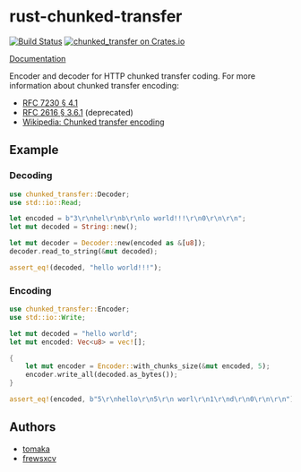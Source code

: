 # rust-chunked-transfer

[![Build Status](https://travis-ci.org/frewsxcv/rust-chunked-transfer.svg?branch=master)](https://travis-ci.org/frewsxcv/rust-chunked-transfer)
[![chunked\_transfer on Crates.io](https://meritbadge.herokuapp.com/chunked_transfer)](https://crates.io/crates/chunked\_transfer)

[Documentation](https://frewsxcv.github.io/rust-chunked-transfer/)

Encoder and decoder for HTTP chunked transfer coding. For more information about chunked transfer encoding:

* [RFC 7230 § 4.1](https://tools.ietf.org/html/rfc7230#section-4.1)
* [RFC 2616 § 3.6.1](http://www.w3.org/Protocols/rfc2616/rfc2616-sec3.html#sec3.6.1) (deprecated)
* [Wikipedia: Chunked transfer encoding](https://en.wikipedia.org/wiki/Chunked_transfer_encoding)

## Example

### Decoding

```rust
use chunked_transfer::Decoder;
use std::io::Read;

let encoded = b"3\r\nhel\r\nb\r\nlo world!!!\r\n0\r\n\r\n";
let mut decoded = String::new();

let mut decoder = Decoder::new(encoded as &[u8]);
decoder.read_to_string(&mut decoded);

assert_eq!(decoded, "hello world!!!");
```

### Encoding

```rust
use chunked_transfer::Encoder;
use std::io::Write;

let mut decoded = "hello world";
let mut encoded: Vec<u8> = vec![];

{
    let mut encoder = Encoder::with_chunks_size(&mut encoded, 5);
    encoder.write_all(decoded.as_bytes());
}

assert_eq!(encoded, b"5\r\nhello\r\n5\r\n worl\r\n1\r\nd\r\n0\r\n\r\n");
```

## Authors

* [tomaka](https://github.com/tomaka)
* [frewsxcv](https://github.com/frewsxcv)
